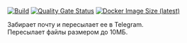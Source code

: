 [![Build](https://github.com/mail2telegram/mail-proxy/workflows/Build/badge.svg)](https://github.com/mail2telegram/mail-proxy/actions?query=workflow%3ABuild)
[![Quality Gate Status](https://sonarcloud.io/api/project_badges/measure?project=mail2telegram_mail-proxy&metric=alert_status)](https://sonarcloud.io/dashboard?id=mail2telegram_mail-proxy)
[![Docker Image Size (latest)](https://img.shields.io/docker/image-size/mail2telegram/mail-proxy/latest)](https://hub.docker.com/repository/docker/mail2telegram/mail-proxy)

Забирает почту и пересылает ее в Telegram.  
Пересылает файлы размером до 10МБ.  
